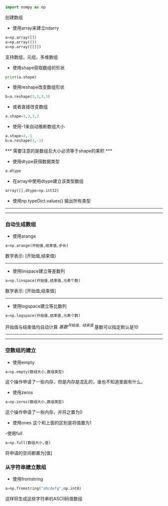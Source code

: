 ```python
import numpy as np
```
创建数组

- 使用array来建立ndarry
```py
a=np.array([])
a=np.array(())
a=np.array([[]])
```
支持数组，元组，多维数组
- 使用shape获取数组的形状
```py
print(a.shape)
```
- 使用reshape改变数组形状
```py
b=a.reshape(3,3,3,3)
```
- 或者直接改变数组
```py
a.shape=3,3,3,3
```
- 使用-1来自动推断数组大小
```py
a.shape=3,-1
b=a.reshape(3,-1)
```
*** 需要注意的是数组总大小必须等于shape的乘积 ***
- 使用dtype获得数据类型
```py
a.dtype
```
- 在array中使用dtype建立该类型数组
```py
array([],dtype=np.int32)
```
- 使用np.typeDict.values() 输出所有类型
---
---
### 自动生成数组
- 使用arange
```py
a=np.arange(开始值,结束值,步长)
```
数学表示: [开始值,结束值)

------
- 使用linspace建立等差数列
```py
a=np.linspace(开始值,结束值,元素个数)
```
数学表示: [开始值,结束值]

----
- 使用logspace建立等比数列
```py
a=np.logspace(开始值,结束值,元素个数)
```
开始值与结束值均自动计算 $基数^{开始值、结束值}$
基数可以指定默认是10

---
---
### 空数组的建立
- 使用empty
```py
a=np.empty(数组大小,数组类型)
```
这个操作申请了一些内存，但是内存是混乱的，谁也不知道里面有什么。
- 使用zeros
```py
a=np.zeros(数组大小,数组类型)
```
这个操作申请了一些内存，并将之置为0

- 使用ones
这个和上面的区别是将值置为1

-使用full
```py
a=np.full(数组大小,值)
```
将申请的空间都置为[值]
### 从字符串建立数组
- 使用fromstring
```py
a=np.fromstring("abcdefg",np.int8)
```
这样将生成这些字符串的ASCII码值数组
